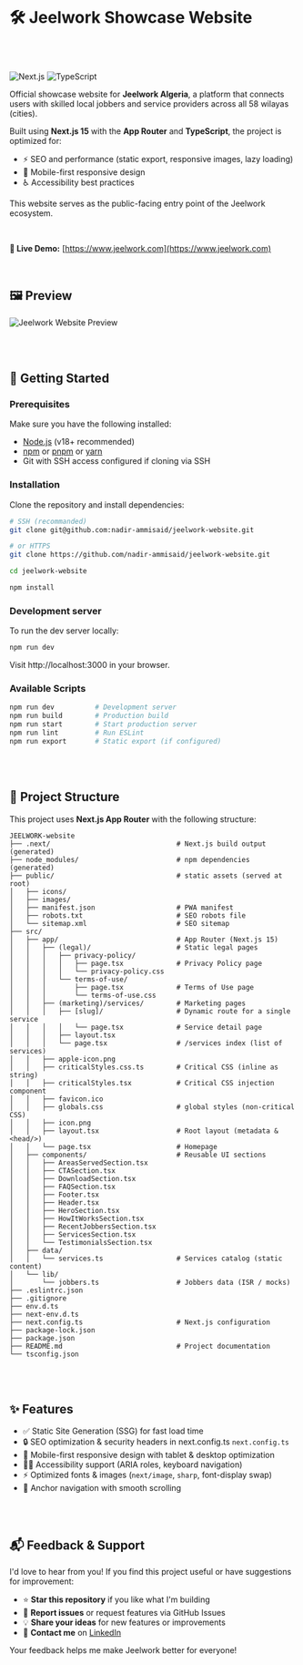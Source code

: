 # 🛠️ Jeelwork Showcase Website

<br><br>

![Next.js](https://img.shields.io/badge/Next.js-15-black)
![TypeScript](https://img.shields.io/badge/TypeScript-5-blue)

Official showcase website for **Jeelwork Algeria**, a platform that connects users with skilled local jobbers and service providers across all 58 wilayas (cities).

Built using **Next.js 15** with the **App Router** and **TypeScript**, the project is optimized for:
- ⚡ SEO and performance (static export, responsive images, lazy loading)
- 📱 Mobile-first responsive design
- ♿ Accessibility best practices
<!--
- 🌍 Multi-language readiness
-->

This website serves as the public-facing entry point of the Jeelwork ecosystem.

<br>


**🔗 Live Demo:** [https://www.jeelwork.com](https://www.jeelwork.com)

<br>

## 🖼️ Preview

![Jeelwork Website Preview](public/images/websitePreview.avif)



<br><br>



## 🚀 Getting Started

### Prerequisites

Make sure you have the following installed:

- [Node.js](https://nodejs.org/) (v18+ recommended)
- [npm](https://www.npmjs.com/) or [pnpm](https://pnpm.io/) or [yarn](https://yarnpkg.com/)
- Git with SSH access configured if cloning via SSH

### Installation

Clone the repository and install dependencies:

```bash
# SSH (recommanded)
git clone git@github.com:nadir-ammisaid/jeelwork-website.git

# or HTTPS
git clone https://github.com/nadir-ammisaid/jeelwork-website.git
```

```bash
cd jeelwork-website
```

```bash
npm install
```

### Development server
To run the dev server locally: 

```bash
npm run dev
```

Visit http://localhost:3000 in your browser.


### Available Scripts

```bash
npm run dev          # Development server
npm run build        # Production build  
npm run start        # Start production server
npm run lint         # Run ESLint
npm run export       # Static export (if configured)
```

<br><br> 



## 🧱 Project Structure

This project uses **Next.js App Router** with the following structure:

```
JEELWORK-website
├── .next/                               # Next.js build output (generated)
├── node_modules/                        # npm dependencies (generated)
├── public/                              # static assets (served at root)
│   ├── icons/
│   ├── images/
│   ├── manifest.json                    # PWA manifest
│   ├── robots.txt                       # SEO robots file
│   └── sitemap.xml                      # SEO sitemap
├── src/
│   ├── app/                             # App Router (Next.js 15)
│   │   ├── (legal)/                     # Static legal pages
│   │   │   ├── privacy-policy/
│   │   │   │   ├── page.tsx             # Privacy Policy page
│   │   │   │   └── privacy-policy.css   
│   │   │   └── terms-of-use/
│   │   │       ├── page.tsx             # Terms of Use page
│   │   │       └── terms-of-use.css     
│   │   ├── (marketing)/services/        # Marketing pages
│   │   │   ├── [slug]/                  # Dynamic route for a single service
│   │   │   │   └── page.tsx             # Service detail page
│   │   │   ├── layout.tsx               
│   │   │   └── page.tsx                 # /services index (list of services)
│   │   ├── apple-icon.png               
│   │   ├── criticalStyles.css.ts        # Critical CSS (inline as string)
│   │   ├── criticalStyles.tsx           # Critical CSS injection component
│   │   ├── favicon.ico                  
│   │   ├── globals.css                  # global styles (non-critical CSS)
│   │   ├── icon.png                     
│   │   ├── layout.tsx                   # Root layout (metadata & <head/>)
│   │   └── page.tsx                     # Homepage
│   ├── components/                      # Reusable UI sections
│   │   ├── AreasServedSection.tsx
│   │   ├── CTASection.tsx
│   │   ├── DownloadSection.tsx
│   │   ├── FAQSection.tsx
│   │   ├── Footer.tsx
│   │   ├── Header.tsx
│   │   ├── HeroSection.tsx
│   │   ├── HowItWorksSection.tsx
│   │   ├── RecentJobbersSection.tsx
│   │   ├── ServicesSection.tsx
│   │   └── TestimonialsSection.tsx
│   ├── data/
│   │   └── services.ts                  # Services catalog (static content)
│   └── lib/
│       └── jobbers.ts                   # Jobbers data (ISR / mocks)
├── .eslintrc.json                       
├── .gitignore                           
├── env.d.ts                             
├── next-env.d.ts                        
├── next.config.ts                       # Next.js configuration
├── package-lock.json                    
├── package.json                         
├── README.md                            # Project documentation
└── tsconfig.json                        
```



<br><br>



## ✨ Features

- ✅ Static Site Generation (SSG) for fast load time
- 🔒 SEO optimization & security headers in next.config.ts `next.config.ts`
- 📱 Mobile-first responsive design with tablet & desktop optimization
- 🧑‍💻 Accessibility support (ARIA roles, keyboard navigation)
- ⚡ Optimized fonts & images (`next/image`, `sharp`, font-display swap)
- 🧭 Anchor navigation with smooth scrolling


<!--
- 🌓 Dark mode support (via prefers-color-scheme)
- 🌍 Fully translated content (French + English routes)
-->


<br><br>


## 📬 Feedback & Support

I'd love to hear from you! If you find this project useful or have suggestions for improvement:

- ⭐ **Star this repository** if you like what I'm building
- 🚩 **Report issues** or request features via GitHub Issues  
- 💡 **Share your ideas** for new features or improvements
- 📧 **Contact me** on [LinkedIn](https://www.linkedin.com/in/nadir-ammisaid/)

Your feedback helps me make Jeelwork better for everyone!




<!-- Default Readme 

This is a [Next.js](https://nextjs.org) project bootstrapped with [`create-next-app`](https://nextjs.org/docs/app/api-reference/cli/create-next-app).

## Getting Started

First, run the development server:

```bash
npm run dev
# or
yarn dev
# or
pnpm dev
# or
bun dev
```

Open [http://localhost:3000](http://localhost:3000) with your browser to see the result.

You can start editing the page by modifying `app/page.tsx`. The page auto-updates as you edit the file.

This project uses [`next/font`](https://nextjs.org/docs/app/building-your-application/optimizing/fonts) to automatically optimize and load [Geist](https://vercel.com/font), a new font family for Vercel.

## Learn More

To learn more about Next.js, take a look at the following resources:

- [Next.js Documentation](https://nextjs.org/docs) - learn about Next.js features and API.
- [Learn Next.js](https://nextjs.org/learn) - an interactive Next.js tutorial.

You can check out [the Next.js GitHub repository](https://github.com/vercel/next.js) - your feedback and contributions are welcome!

## Deploy on Vercel

The easiest way to deploy your Next.js app is to use the [Vercel Platform](https://vercel.com/new?utm_medium=default-template&filter=next.js&utm_source=create-next-app&utm_campaign=create-next-app-readme) from the creators of Next.js.

Check out our [Next.js deployment documentation](https://nextjs.org/docs/app/building-your-application/deploying) for more details.

 -->